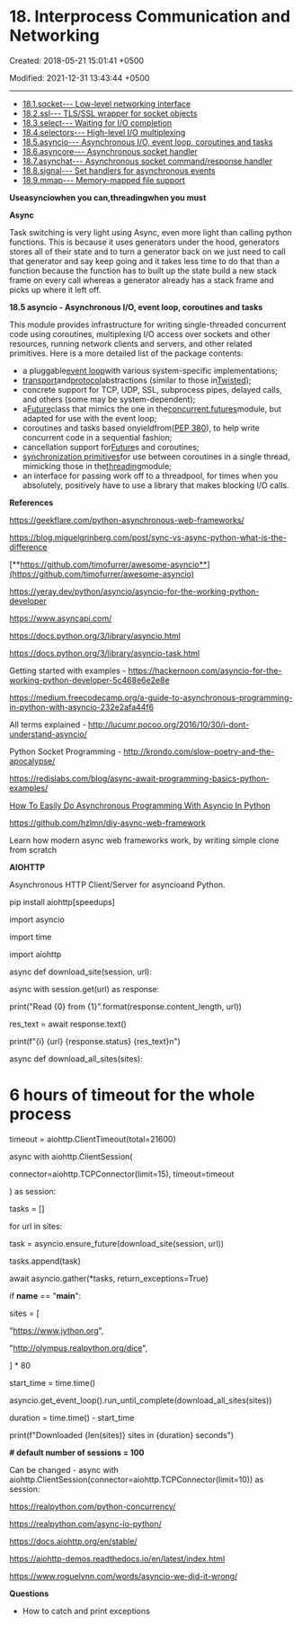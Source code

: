 # 18. Interprocess Communication and Networking

Created: 2018-05-21 15:01:41 +0500

Modified: 2021-12-31 13:43:44 +0500

---
-   [18.1.socket--- Low-level networking interface](https://docs.python.org/3/library/socket.html)
-   [18.2.ssl--- TLS/SSL wrapper for socket objects](https://docs.python.org/3/library/ssl.html)
-   [18.3.select--- Waiting for I/O completion](https://docs.python.org/3/library/select.html)
-   [18.4.selectors--- High-level I/O multiplexing](https://docs.python.org/3/library/selectors.html)
-   [18.5.asyncio--- Asynchronous I/O, event loop, coroutines and tasks](https://docs.python.org/3/library/asyncio.html)
-   [18.6.asyncore--- Asynchronous socket handler](https://docs.python.org/3/library/asyncore.html)
-   [18.7.asynchat--- Asynchronous socket command/response handler](https://docs.python.org/3/library/asynchat.html)
-   [18.8.signal--- Set handlers for asynchronous events](https://docs.python.org/3/library/signal.html)
-   [18.9.mmap--- Memory-mapped file support](https://docs.python.org/3/library/mmap.html)



**Useasynciowhen you can,threadingwhen you must**



**Async**

Task switching is very light using Async, even more light than calling python functions. This is because it uses generators under the hood, generators stores all of their state and to turn a generator back on we just need to call that generator and say keep going and it takes less time to do that than a function because the function has to built up the state build a new stack frame on every call whereas a generator already has a stack frame and picks up where it left off.



**18.5 asyncio - Asynchronous I/O, event loop, coroutines and tasks**

This module provides infrastructure for writing single-threaded concurrent code using coroutines, multiplexing I/O access over sockets and other resources, running network clients and servers, and other related primitives. Here is a more detailed list of the package contents:
-   a pluggable[event loop](https://docs.python.org/3/library/asyncio-eventloop.html#asyncio-event-loop)with various system-specific implementations;
-   [transport](https://docs.python.org/3/library/asyncio-protocol.html#asyncio-transport)and[protocol](https://docs.python.org/3/library/asyncio-protocol.html#asyncio-protocol)abstractions (similar to those in[Twisted](https://twistedmatrix.com/trac/));
-   concrete support for TCP, UDP, SSL, subprocess pipes, delayed calls, and others (some may be system-dependent);
-   a[Future](https://docs.python.org/3/library/asyncio-task.html#asyncio.Future)class that mimics the one in the[concurrent.futures](https://docs.python.org/3/library/concurrent.futures.html#module-concurrent.futures)module, but adapted for use with the event loop;
-   coroutines and tasks based onyieldfrom([PEP 380](https://www.python.org/dev/peps/pep-0380)), to help write concurrent code in a sequential fashion;
-   cancellation support for[Future](https://docs.python.org/3/library/asyncio-task.html#asyncio.Future)s and coroutines;
-   [synchronization primitives](https://docs.python.org/3/library/asyncio-sync.html#asyncio-sync)for use between coroutines in a single thread, mimicking those in the[threading](https://docs.python.org/3/library/threading.html#module-threading)module;
-   an interface for passing work off to a threadpool, for times when you absolutely, positively have to use a library that makes blocking I/O calls.



**References**

<https://geekflare.com/python-asynchronous-web-frameworks/>

<https://blog.miguelgrinberg.com/post/sync-vs-async-python-what-is-the-difference>



[**https://github.com/timofurrer/awesome-asyncio**](https://github.com/timofurrer/awesome-asyncio)

<https://yeray.dev/python/asyncio/asyncio-for-the-working-python-developer>

<https://www.asyncapi.com/>



<https://docs.python.org/3/library/asyncio.html>

<https://docs.python.org/3/library/asyncio-task.html>



Getting started with examples - <https://hackernoon.com/asyncio-for-the-working-python-developer-5c468e6e2e8e>

<https://medium.freecodecamp.org/a-guide-to-asynchronous-programming-in-python-with-asyncio-232e2afa44f6>

All terms explained - <http://lucumr.pocoo.org/2016/10/30/i-dont-understand-asyncio/>



Python Socket Programming - <http://krondo.com/slow-poetry-and-the-apocalypse/>



<https://redislabs.com/blog/async-await-programming-basics-python-examples/>

[How To Easily Do Asynchronous Programming With Asyncio In Python](https://www.youtube.com/watch?v=2IW-ZEui4h4)



<https://github.com/hzlmn/diy-async-web-framework>

Learn how modern async web frameworks work, by writing simple clone from scratch



**AIOHTTP**

Asynchronous HTTP Client/Server for asyncioand Python.



pip install aiohttp[speedups]



import asyncio

import time

import aiohttp



async def download_site(session, url):

async with session.get(url) as response:

print("Read {0} from {1}".format(response.content_length, url))

res_text = await response.text()

print(f"{i} {url} {response.status} {res_text}n")



async def download_all_sites(sites):

# 6 hours of timeout for the whole process

timeout = aiohttp.ClientTimeout(total=21600)

async with aiohttp.ClientSession(

connector=aiohttp.TCPConnector(limit=15), timeout=timeout

) as session:

tasks = []

for url in sites:

task = asyncio.ensure_future(download_site(session, url))

tasks.append(task)

await asyncio.gather(*tasks, return_exceptions=True)



if __name__ == "__main__":

sites = [

"<https://www.jython.org>",

"<http://olympus.realpython.org/dice>",

] * 80

start_time = time.time()

asyncio.get_event_loop().run_until_complete(download_all_sites(sites))

duration = time.time() - start_time

print(f"Downloaded {len(sites)} sites in {duration} seconds")



**# default number of sessions = 100**

Can be changed - async with aiohttp.ClientSession(connector=aiohttp.TCPConnector(limit=10)) as session:





<https://realpython.com/python-concurrency/>

<https://realpython.com/async-io-python/>



<https://docs.aiohttp.org/en/stable/>

<https://aiohttp-demos.readthedocs.io/en/latest/index.html>



<https://www.roguelynn.com/words/asyncio-we-did-it-wrong/>



**Questions**
-   How to catch and print exceptions
